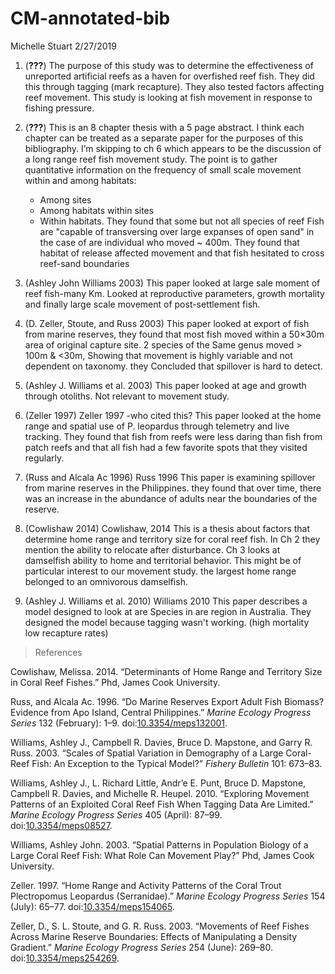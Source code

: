 CM-annotated-bib
================
Michelle Stuart
2/27/2019

1.  (<span class="citeproc-not-found" data-reference-id="addis2013Implications">**???**</span>) The purpose of this study was to determine the effectiveness of unreported artificial reefs as a haven for overfished reef fish. They did this through tagging (mark recapture). They also tested factors affecting reef movement. This study is looking at fish movement in response to fishing pressure.
2.  (<span class="citeproc-not-found" data-reference-id="davies1995Patterns">**???**</span>) This is an 8 chapter thesis with a 5 page abstract. I think each chapter can be treated as a separate paper for the purposes of this bibliography. I’m skipping to ch 6 which appears to be the discussion of a long range reef fish movement study. The point is to gather quantitative information on the frequency of small scale movement within and among habitats:
    -   Among sites
    -   Among habitats within sites
    -   Within habitats.
        They found that some but not all species of reef Fish are "capable of transversing over large expanses of open sand" in the case of are individual who moved ~ 400m. They found that habitat of release affected movement and that fish hesitated to cross reef-sand boundaries
3.  (Ashley John Williams 2003) This paper looked at large sale moment of reef fish-many Km. Looked at reproductive parameters, growth mortality and finally large scale movement of post-settlement fish.

4.  (D. Zeller, Stoute, and Russ 2003) This paper looked at export of fish from marine reserves, they found that most fish moved within a 50×30m area of original capture site. 2 species of the Same genus moved &gt; 100m & &lt;30m, Showing that movement is highly variable and not dependent on taxonomy. they Concluded that spillover is hard to detect.

5.  (Ashley J. Williams et al. 2003) This paper looked at age and growth through otoliths. Not relevant to movement study.
6.  (Zeller 1997) Zeller 1997 -who cited this? This paper looked at the home range and spatial use of P. leopardus through telemetry and live tracking. They found that fish from reefs were less daring than fish from patch reefs and that all fish had a few favorite spots that they visited regularly.

7.  (Russ and Alcala Ac 1996) Russ 1996 This paper is examining spillover from marine reserves in the Philippines. they found that over time, there was an increase in the abundance of adults near the boundaries of the reserve.

8.  (Cowlishaw 2014) Cowlishaw, 2014 This is a thesis about factors that determine home range and territory size for coral reef fish. In Ch 2 they mention the ability to relocate after disturbance. Ch 3 looks at damselfish ability to home and territorial behavior. This might be of particular interest to our movement study. the largest home range belonged to an omnivorous damselfish.

9.  (Ashley J. Williams et al. 2010) Williams 2010 This paper describes a model designed to look at are Species in are region in Australia. They designed the model because tagging wasn't working. (high mortality low recapture rates)

> References

Cowlishaw, Melissa. 2014. “Determinants of Home Range and Territory Size in Coral Reef Fishes.” Phd, James Cook University.

Russ, and Alcala Ac. 1996. “Do Marine Reserves Export Adult Fish Biomass? Evidence from Apo Island, Central Philippines.” *Marine Ecology Progress Series* 132 (February): 1–9. doi:[10.3354/meps132001](https://doi.org/10.3354/meps132001).

Williams, Ashley J., Campbell R. Davies, Bruce D. Mapstone, and Garry R. Russ. 2003. “Scales of Spatial Variation in Demography of a Large Coral-Reef Fish: An Exception to the Typical Model?” *Fishery Bulletin* 101: 673–83.

Williams, Ashley J., L. Richard Little, Andr’e E. Punt, Bruce D. Mapstone, Campbell R. Davies, and Michelle R. Heupel. 2010. “Exploring Movement Patterns of an Exploited Coral Reef Fish When Tagging Data Are Limited.” *Marine Ecology Progress Series* 405 (April): 87–99. doi:[10.3354/meps08527](https://doi.org/10.3354/meps08527).

Williams, Ashley John. 2003. “Spatial Patterns in Population Biology of a Large Coral Reef Fish: What Role Can Movement Play?” Phd, James Cook University.

Zeller. 1997. “Home Range and Activity Patterns of the Coral Trout Plectropomus Leopardus (Serranidae).” *Marine Ecology Progress Series* 154 (July): 65–77. doi:[10.3354/meps154065](https://doi.org/10.3354/meps154065).

Zeller, D., S. L. Stoute, and G. R. Russ. 2003. “Movements of Reef Fishes Across Marine Reserve Boundaries: Effects of Manipulating a Density Gradient.” *Marine Ecology Progress Series* 254 (June): 269–80. doi:[10.3354/meps254269](https://doi.org/10.3354/meps254269).

